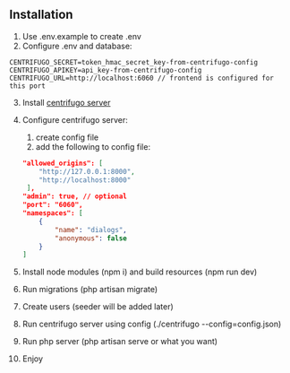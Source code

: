 ## Installation

1. Use .env.example to create .env
2. Configure .env and database:
```
CENTRIFUGO_SECRET=token_hmac_secret_key-from-centrifugo-config
CENTRIFUGO_APIKEY=api_key-from-centrifugo-config
CENTRIFUGO_URL=http://localhost:6060 // frontend is configured for this port
```
3. Install [centrifugo server](https://centrifugal.github.io/centrifugo/server/install/)
4. Configure centrifugo server:
    1. create config file
    2. add the following to config file:
    ```json
    "allowed_origins": [
        "http://127.0.0.1:8000",
        "http://localhost:8000"
     ],
    "admin": true, // optional
    "port": "6060",
    "namespaces": [
        {
            "name": "dialogs",
            "anonymous": false
        }
    ]
    ```


5. Install node modules (npm i) and build resources (npm run dev)
6. Run migrations (php artisan migrate)
7. Create users (seeder will be added later)
8. Run centrifugo server using config (./centrifugo --config=config.json)
9. Run php server (php artisan serve or what you want)
10. Enjoy
